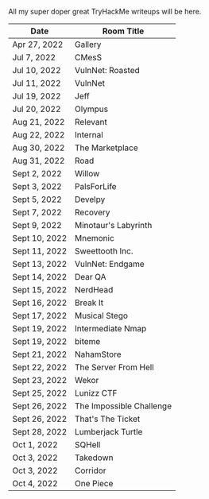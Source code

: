 All my super doper great TryHackMe writeups will be here.

Date	 	 | Room Title
-------------|------------------------
Apr 27, 2022 | Gallery
Jul 7, 2022	 | CMesS
Jul 10, 2022 | VulnNet: Roasted
Jul 11, 2022 | VulnNet
Jul 19, 2022 | Jeff
Jul 20, 2022 | Olympus
Aug 21, 2022 | Relevant
Aug 22, 2022 | Internal
Aug 30, 2022 | The Marketplace
Aug 31, 2022 | Road
Sept 2, 2022 | Willow
Sept 3, 2022 | PalsForLife
Sept 5, 2022 | Develpy
Sept 7, 2022 | Recovery
Sept 9, 2022 | Minotaur's Labyrinth
Sept 10, 2022| Mnemonic
Sept 11, 2022| Sweettooth Inc.
Sept 13, 2022| VulnNet: Endgame
Sept 14, 2022| Dear QA
Sept 15, 2022| NerdHead
Sept 16, 2022| Break It
Sept 17, 2022| Musical Stego
Sept 19, 2022| Intermediate Nmap
Sept 19, 2022| biteme
Sept 21, 2022| NahamStore
Sept 22, 2022| The Server From Hell
Sept 23, 2022| Wekor
Sept 25, 2022| Lunizz CTF
Sept 26, 2022| The Impossible Challenge
Sept 26, 2022| That's The Ticket
Sept 28, 2022| Lumberjack Turtle
Oct 1, 2022  | SQHell
Oct 3, 2022  | Takedown
Oct 3, 2022  | Corridor
Oct 4, 2022  | One Piece